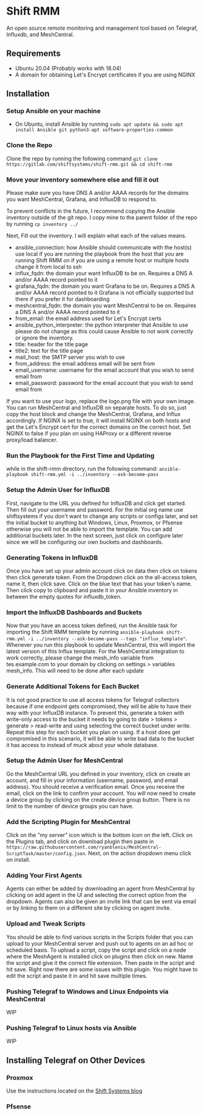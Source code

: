 # Shift RMM

An open source remote monitoring and management tool based on Telegraf, Influxdb, and MeshCentral.

## Requirements
* Ubuntu 20.04 (Probably works with 18.04)
* A domain for obtaining Let's Encrypt certificates if you are using NGINX

## Installation

### Setup Ansible on your machine 
* On Ubuntu, install Ansible by running ```sudo apt update && sudo apt install Ansible git python3-apt software-properties-common```

### Clone the Repo
Clone the repo by running the following command ```git clone https://gitlab.com/shiftsystems/shift-rmm.git && cd shift-rmm```

### Move your inventory somewhere else and fill it out
Please make sure you have DNS A and/or AAAA records for the domains you want MeshCentral, Grafana, and InfluxDB to respond to. 

To prevent conflicts in the future, I recommend copying the Ansible inventory outside of the git repo. I copy mine to the parent folder of the repo by running ```cp inventory ../```

Next, Fill out the inventory. I will explain what each of the values means.
* ansible_connection: how Ansible should communicate with the host(s) use local if you are running the playbook from the host that you are running Shift RMM on if you are using a remote host or multiple hosts change it from local to ssh
* influx_fqdn: the domain your want InfluxDB to be on. Requires a DNS A and/or AAAA record pointed to it
* grafana_fqdn: the domain you want Grafana to be on. Requires a DNS A and/or AAAA record pointed to it Grafana is not officially supported but there if you prefer it for dashboarding
* meshcentral_fqdn: the domain you want MeshCentral to be on. Requires a DNS A and/or AAAA record pointed to it
* from_email: the email address used for Let's Encrypt certs
* ansible_python_interpreter: the python interpreter that Ansible to use please do not change as this could cause Ansible to not work correctly or ignore the inventory.
* title: header for the title page
* title2: text for the title page
* mail_host: the SMTP server you wish to use
* from_address: the email address email will be sent from
* email_username: username for the email account that you wish to send email from
* email_password: password for the email account that you wish to send email from

If you want to use your logo, replace the logo.png file with your own image.
You can run MeshCentral and InfluxDB on separate hosts. To do so, just copy the host block and change the MeshCentral, Grafana, and Influx accordingly. If NGINX is set to true, it will install NGINX on both hosts and get the Let's Encrypt cert for the correct domains on the correct host. Set NGINX to false if you plan on using HAProxy or a different reverse proxy/load balancer. 

### Run the Playbook for the First Time and Updating
while in the shift-rmm directory, run the following command:
```ansible-playbook shift-rmm.yml -i ../inventory --ask-become-pass```

### Setup the Admin User for InfluxDB
First, navigate to the URL you defined for InfluxDB and click get started.
Then fill out your username and password. 
For the initial org name use shiftsystems if you don't want to change any scripts or configs later, and set the initial bucket to anything but Windows, Linux, Proxmox, or Pfsense otherwise you will not be able to import the template.
You can add additional buckets later.
In the next screen, just click on configure later since we will be configuring our own buckets and dashboards.

### Generating Tokens in InfluxDB
Once you have set up your admin account click on data then click on tokens then click generate token. From the Dropdown click on the all-access token, name it, then click save. Click on the blue text that has your token's name. Then click copy to clipboard and paste it in your Ansible inventory in between the empty quotes for influxdb_token.

### Import the InfluxDB Dashboards and Buckets
Now that you have an access token defined, run the Ansible task for importing the Shift RMM template by running ```ansible-playbook shift-rmm.yml -i ../inventory --ask-become-pass --tags "influx_template"```. Whenever you run this playbook to update MeshCentral, this will import the latest version of this Influx template.
For the MeshCentral integration to work correctly, please change the mesh_info variable from tes.example.com to your domain by clicking on settings > variables mesh_info. This will need to be done after each update 

### Generate Additional Tokens for Each Bucket
It is not good practice to use all access tokens for Telegraf collectors because if one endpoint gets compromised, they will be able to have their way with your InfluxDB instance.
To prevent this, generate a token with write-only access to the bucket it needs by going to date > tokens > generate > read-write and using selecting the correct bucket under write.
Repeat this step for each bucket you plan on using. 
If a host does get compromised in this scenario, it will be able to write bad data to the bucket it has access to instead of muck about your whole database.

### Setup the Admin User for MeshCentral
Go the MeshCentral URL you defined in your inventory, click on create an account, and fill in your information (username, password, and email address). You should receive a verification email. 
Once you receive the email, click on the link to confirm your account. 
You will now need to create a device group by clicking on the create device group button. 
There is no limit to the number of device groups you can have.

### Add the Scripting Plugin for MeshCentral
Click on the "my server" icon which is the bottom icon on the left. Click on the Plugins tab, and click on download plugin then paste in ```https://raw.githubusercontent.com/ryanblenis/MeshCentral-ScriptTask/master/config.json```. Next, on the action dropdown menu click on install.

### Adding Your First Agents 
Agents can either be added by downloading an agent from MeshCentral by clicking on add agent in the UI and selecting the correct option from the dropdown.
Agents can also be given an invite link that can be sent via email or by linking to them on a different site by clicking on agent invite.

### Upload and Tweak Scripts 
You should be able to find various scripts in the Scripts folder that you can upload to your MeshCentral server and push out to agents on an ad hoc or scheduled basis. To upload a script, copy the script and click on a node where the MeshAgent is installed click on plugins then click on new. Name the script and give it the correct file extension. Then paste in the script and hit save. Right now there are some issues with this plugin. You might have to edit the script and paste it in and hit save multiple times. 


### Pushing Telegraf to Windows and Linux Endpoints via MeshCentral
WIP

### Pushing Telegraf to Linux hosts via Ansible
WIP

## Installing Telegraf on Other Devices

### Proxmox
Use the instructions located on the [Shift Systems blog](https://shiftsystems.net/blog/proxmox-metrics-to-influx/)

### Pfsense

